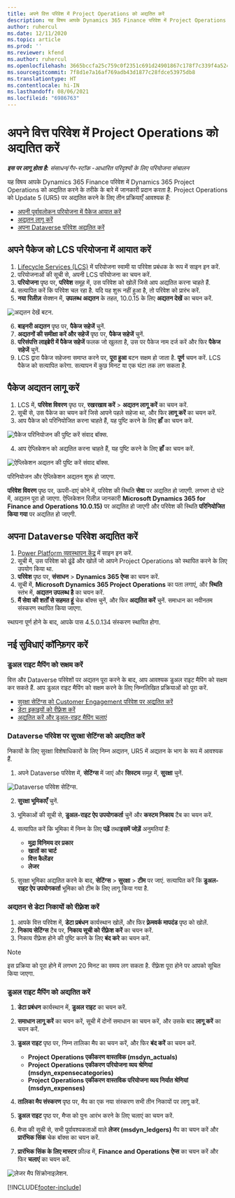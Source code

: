 ```yaml
---
title: अपने वित्त परिवेश में Project Operations को अद्यतित करें
description: यह विषय आपके Dynamics 365 Finance परिवेश में Project Operations को अद्यतित करने के तरीके के बारे में जानकारी प्रदान करता है.
author: ruhercul
ms.date: 12/11/2020
ms.topic: article
ms.prod: ''
ms.reviewer: kfend
ms.author: ruhercul
ms.openlocfilehash: 3665bccfa25c759c0f2351c691d24901867c178f7c339f4a524856842666aec5
ms.sourcegitcommit: 7f8d1e7a16af769adb43d1877c28fdce53975db8
ms.translationtype: HT
ms.contentlocale: hi-IN
ms.lasthandoff: 08/06/2021
ms.locfileid: "6986763"
---
```

# <a name="update-project-operations-in-your-finance-environment"></a>अपने वित्त परिवेश में Project Operations को अद्यतित करें

_**इस पर लागू होता है:** संसाधन/गैर-स्टॉक -आधारित परिदृश्यों के लिए परियोजना संचालन_


यह विषय आपके Dynamics 365 Finance परिवेश में Dynamics 365 Project Operations को अद्यतित करने के तरीके के बारे में जानकारी प्रदान करता है. Project Operations को Update 5 (UR5) पर अद्यतित करने के लिए तीन प्रक्रियाएँ आवश्यक हैं:

- [अपनी पूर्वावलोकन परियोजना में पैकेज आयात करें](#import)
- [ अद्यतन लागू करें](#apply)
- [अपना Dataverse परिवेश अद्यतित करें](#update)

## <a name="import-the-package-into-your-lcs-project"></a><a name="import"></a>अपने पैकेज को LCS परियोजना में आयात करें

1. [Lifecycle Services (LCS)](https://lcs.dynamics.com/) में परियोजना स्वामी या परिवेश प्रबंधक के रूप में साइन इन करें.
2. परियोजनाओं की सूची से, अपनी LCS परियोजना का चयन करें.
3. **परियोजना** पृष्ठ पर, **परिवेश** समूह में, उस परिवेश को खोलें जिसे आप अद्यतित करना चाहते हैं.
4. सत्यापित करें कि परिवेश चल रहा है. यदि यह शुरू नहीं हुआ है, तो परिवेश को प्रारंभ करें.
5. **नया रिलीज़** सेक्शन में, **उपलब्ध अद्यतन** के तहत, 10.0.15 के लिए **अद्यतन देखें** का चयन करें.

![अद्यतन देखें बटन.](media/view-update.png)

6. **बाइनरी अद्यतन** पृष्ठ पर, **पैकेज सहेजें** चुनें.
7. **अद्यतनों की समीक्षा करें और सहेजें** पृष्ठ पर, **पैकेज सहेजें** चुनें.
8. **परिसंपत्ति लाइब्रेरी में पैकेज सहेजें** फलक जो खुलता है, उस पर पैकेज नाम दर्ज करें और फिर **पैकेज सहेजें** चुनें.
9. LCS द्वारा पैकेज सहेजना समाप्त करने पर, **पूरा हुआ** बटन सक्षम हो जाता है. **पूर्ण** चयन करें. LCS पैकेज को सत्यापित करेगा. सत्यापन में कुछ मिनट या एक घंटा तक लग सकता है.


## <a name="apply-the-package-update"></a><a name="apply"></a>पैकेज अद्यतन लागू करें

1. LCS में, **परिवेश विवरण** पृष्ठ पर, **रखरखाव करें** > **अद्यतन लागू करें** का चयन करें.
2. सूची से, उस पैकेज का चयन करें जिसे आपने पहले सहेजा था, और फिर **लागू करें** का चयन करें.
3. आप पैकेज को परिनियोजित करना चाहते हैं, यह पुष्टि करने के लिए **हाँ** का चयन करें.

![पैकेज परिनियोजन की पुष्टि करें संवाद बॉक्स.](media/confirm-package-deployment.png)

4. आप ऐप्लिकेशन को अद्यतित करना चाहते हैं, यह पुष्टि करने के लिए **हाँ** का चयन करें.

![ऐप्लिकेशन अद्यतन की पुष्टि करें संवाद बॉक्स.](media/confirm-application-update.png)

परिनियोजन और ऐप्लिकेशन अद्यतन शुरू हो जाएगा. 

**परिवेश विवरण** पृष्ठ पर, ऊपरी-दाएं कोने में, परिवेश की स्थिति **सेवा** पर अद्यतित हो जाएगी. लगभग दो घंटे में, अद्यतन पूरा हो जाएगा. ऐप्लिकेशन रिलीज़ जानकारी **Microsoft Dynamics 365 for Finance and Operations 10.0.15)** पर अद्यतित हो जाएगी और परिवेश की स्थिति **परिनियोजित किया गया** पर अद्यतित हो जाएगी.


## <a name="update-your-dataverse-environment"></a><a name="update"></a>अपना Dataverse परिवेश अद्यतित करें

1. [Power Platform व्यवस्थापन केंद्र](https://admin.powerplatform.com/) में साइन इन करें.
2. सूची में, उस परिवेश को ढूंढें और खोलें जो आपने Project Operations को स्थापित करने के लिए उपयोग किया था.
3. **परिवेश** पृष्ठ पर, **संसाधन** > **Dynamics 365 ऐप्स** का चयन करें.
4. सूची में, **Microsoft Dynamics 365 Project Operations** का पता लगाएं, और **स्थिति** स्तंभ में, **अद्यतन उपलब्ध है** का चयन करें.
5. **मैं सेवा की शर्तों से सहमत हूं** चेक बॉक्स चुनें, और फिर **अद्यतित करें** चुनें. समाधान का नवीनतम संस्करण स्थापित किया जाएगा.

स्थापना पूर्ण होने के बाद, आपके पास 4.5.0.134 संस्करण स्थापित होगा.

## <a name="configure-new-features"></a>नई सुविधाएं कॉन्फ़िगर करें

### <a name="enable-dual-write-mapping"></a>डुअल राइट मैपिंग को सक्षम करें

वित्त और Dataverse परिवेशों पर अद्यतन पूरा करने के बाद, आप आवश्यक डुअल राइट मैपिंग को सक्षम कर सकते हैं. आप डुअल राइट मैपिंग को सक्षम करने के लिए निम्नलिखित प्रक्रियाओं को पूरा करें.

- [सुरक्षा सेटिंग्स को Customer Engagement परिवेश पर अद्यतित करें](#security)
- [डेटा इकाइयों को रीफ़्रेश करें](#refresh)
- [अद्यतित करें और डुअल-राइट मैपिंग चलाएं](#run)

### <a name="update-security-settings-on-the-dataverse-environment"></a><a name="security"></a>Dataverse परिवेश पर सुरक्षा सेटिंग्स को अद्यतित करें

निकायों के लिए सुरक्षा विशेषाधिकारों के लिए निम्न अद्यतन, UR5 में अद्यतन के भाग के रूप में आवश्यक हैं.

1. अपने Dataverse परिवेश में, **सेटिंग्स** में जाएं और **सिस्टम** समूह में, **सुरक्षा** चुनें.

![Dataverse परिवेश सेटिंग्स.](media/Picture21.png)

2. **सुरक्षा भूमिकाएँ** चुनें.
3. भूमिकाओं की सूची से, **डुअल-राइट ऐप उपयोगकर्ता** चुनें और **कस्टम निकाय** टैब का चयन करें. 
4. सत्यापित करें कि भूमिका में निम्न के लिए **पढ़ें** तथा**इसमें जोड़ें** अनुमतियां हैं:

      - **मुद्रा विनिमय दर प्रकार**
      - **खातों का चार्ट** 
      - **वित्त कैलेंडर** 
      - **लेजर**

5. सुरक्षा भूमिका अद्यतित करने के बाद, **सेटिंग्स** > **सुरक्षा** > **टीम** पर जाएं. सत्यापित करें कि **डुअल-राइट ऐप उपयोगकर्ता** भूमिका को टीम के लिए लागू किया गया है. 

### <a name="refresh-data-entities-from-the-update"></a><a name="refresh"></a>अद्यतन से डेटा निकायों को रीफ़्रेश करें

1. आपके वित्त परिवेश में, **डेटा प्रबंधन** कार्यस्थान खोलें, और फिर **फ़्रेमवर्क मापदंड** पृष्ठ को खोलें.
2. **निकाय सेटिंग्स** टैब पर, **निकाय सूची को रीफ़्रेश करें** का चयन करें.
3. निकाय रीफ़्रेश होने की पुष्टि करने के लिए **बंद करे** का चयन करें.

 > [!NOTE]
 > इस प्रक्रिया को पूरा होने में लगभग 20 मिनट का समय लग सकता है. रीफ़्रेश पूरा होने पर आपको सूचित किया जाएगा.

### <a name="update-dual-write-mappings"></a><a name="run"></a>डुअल राइट मैपिंग को अद्यतित करें

1. **डेटा प्रबंधन** कार्यस्थान में, **डुअल राइट** का चयन करें.
2. **समाधान लागू करें** का चयन करें, सूची में दोनों समाधान का चयन करें, और उसके बाद **लागू करें** का चयन करें.
3. **डुअल राइट** पृष्ठ पर, निम्न तालिका मैप का चयन करें, और फिर **बंद करें** का चयन करें.

    - **Project Operations एकीकरण वास्तविक (msdyn_actuals)**
    - **Project Operations एकीकरण परियोजना व्यय श्रेणियां (msdyn_expensecategories)**
    - **Project Operations एकीकरण वास्तविक परियोजना व्यय निर्यात श्रेणियां (msdyn_expenses)**

4. **तालिका मैप संस्करण** पृष्ठ पर, मैप का एक नया संस्करण सभी तीन निकायों पर लागू करें.
5. **डुअल राइट** पृष्ठ पर, मैप्स को पुनः आरंभ करने के लिए चलाएं का चयन करें.
6. मैप्स की सूची से, सभी पूर्वावश्यकताओं वाले **लेजर (msdyn_ledgers)** मैप का चयन करें और **प्रारंभिक सिंक** चेक बॉक्स का चयन करें. 
7. **प्रारंभिक सिंक के लिए मास्टर** फ़ील्ड में, **Finance and Operations ऐप्स** का चयन करें और फिर **चलाएं** का चयन करें.
 
 ![लेजर मैप सिंक्रोनाइज़ेशन.](media/DW6.png)
 


[!INCLUDE[footer-include](../includes/footer-banner.md)]
